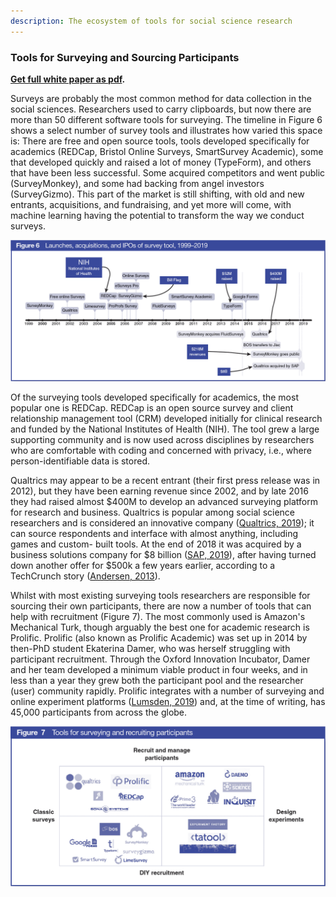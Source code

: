```yaml
---
description: The ecosystem of tools for social science research
---
```


### Tools for Surveying and Sourcing Participants

**[Get full white paper as pdf](https://uk.sagepub.com/en-gb/eur/technologies-for-social-science-research).**

Surveys are probably the most common method for data collection in the
social sciences. Researchers used to carry clipboards, but now there are
more than 50 different software tools for surveying. The timeline in
Figure 6 shows a select number of survey tools and illustrates how
varied this space is: There are free and open source tools, tools
developed specifically for academics (REDCap, Bristol Online Surveys, SmartSurvey Academic), some
that developed quickly and raised a lot of money (TypeForm), and others
that have been less successful. Some acquired competitors and went
public (SurveyMonkey), and some had backing from angel investors
(SurveyGizmo). This part of the market is still shifting, with old and
new entrants, acquisitions, and fundraising, and yet more will come,
with machine learning having the potential to transform the way we
conduct surveys.

![Figure 6](../docs/images/fig6.png)

Of the surveying tools developed specifically for academics, the most
popular one is REDCap. REDCap is an open source survey and client
relationship management tool (CRM) developed initially for clinical
research and funded by the National Institutes of Health (NIH). The tool
grew a large supporting community and is now used across disciplines by
researchers who are comfortable with coding and concerned with privacy,
i.e., where person-identifiable data is stored.

Qualtrics may appear to be a recent entrant (their first press release
was in 2012), but they have been earning revenue since 2002, and by late
2016 they had raised almost \$400M to develop an advanced surveying
platform for research and business. Qualtrics is popular among social
science researchers and is considered an innovative company ([Qualtrics,
2019](https://www.qualtrics.com/news/qualtrics-ranked-top-10-most-innovative-company-in-2019-grit-report/)); it can source respondents and interface with almost anything,
including games and custom- built tools. At the end of 2018 it was
acquired by a business solutions company for \$8 billion ([SAP, 2019](https://news.sap.com/2018/11/sap-to-acquire-qualtrics-experience-management/)),
after having turned down another offer for \$500k a few years earlier,
according to a TechCrunch story ([Andersen, 2013](https://techcrunch.com/2013/03/02/the-story-behind-qualtrics-the-next-great-enterprise-company/)).

Whilst with most existing surveying tools researchers are responsible
for sourcing their own participants, there are now a number of tools
that can help with recruitment (Figure 7). The most commonly used is
Amazon's Mechanical Turk, though arguably the best one for academic
research is Prolific. Prolific (also known as Prolific Academic) was set
up in 2014 by then-PhD student Ekaterina Damer, who was herself
struggling with participant recruitment. Through the Oxford Innovation
Incubator, Damer and her team developed a minimum viable product in four
weeks, and in less than a year they grew both the participant pool and
the researcher (user) community rapidly. Prolific integrates with a
number of surveying and online experiment platforms ([Lumsden, 2019](https://ocean.sagepub.com/blog/how-to-run-an-online-experiment)) and,
at the time of writing, has 45,000 participants from across the
globe.

![Figure 7](../docs/images/fig7.png)
